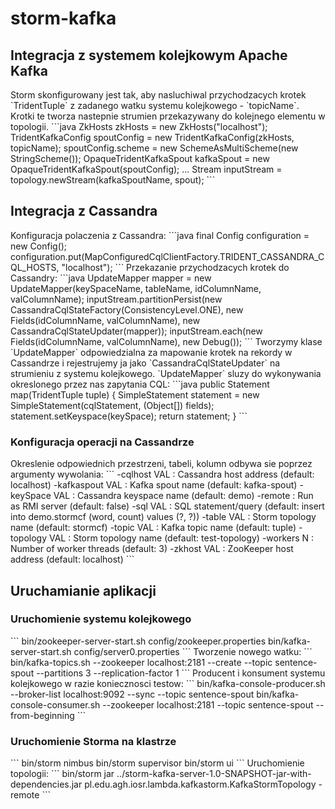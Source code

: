 <h1>storm-kafka</h1>
<h2>Integracja z systemem kolejkowym Apache Kafka</h2>
Storm skonfigurowany jest tak, aby nasluchiwal przychodzacych krotek `TridentTuple` z zadanego watku systemu kolejkowego - `topicName`. Krotki te tworza nastepnie strumien przekazywany do kolejnego elementu w topologii.
```java
ZkHosts zkHosts = new ZkHosts("localhost");
TridentKafkaConfig spoutConfig = new TridentKafkaConfig(zkHosts, topicName);
spoutConfig.scheme = new SchemeAsMultiScheme(new StringScheme());
OpaqueTridentKafkaSpout kafkaSpout = new OpaqueTridentKafkaSpout(spoutConfig);
...
Stream inputStream = topology.newStream(kafkaSpoutName, spout);
```
<h2>Integracja z Cassandra</h2>
Konfiguracja polaczenia z Cassandra:
```java
final Config configuration = new Config();
configuration.put(MapConfiguredCqlClientFactory.TRIDENT_CASSANDRA_CQL_HOSTS, "localhost");
```
Przekazanie przychodzacych krotek do Cassandry:
```java
UpdateMapper mapper = new UpdateMapper(keySpaceName, tableName, idColumnName, valColumnName);
inputStream.partitionPersist(new CassandraCqlStateFactory(ConsistencyLevel.ONE), new Fields(idColumnName, valColumnName), new CassandraCqlStateUpdater(mapper));
inputStream.each(new Fields(idColumnName, valColumnName), new Debug());
```
Tworzymy klase `UpdateMapper` odpowiedzialna za mapowanie krotek na rekordy w Cassandrze i rejestrujemy ja jako `CassandraCqlStateUpdater` na strumieniu z systemu kolejkowego. `UpdateMapper` sluzy do wykonywania okreslonego przez nas zapytania CQL:
```java
public Statement map(TridentTuple tuple) {
	SimpleStatement statement = new SimpleStatement(cqlStatement, (Object[]) fields);
	statement.setKeyspace(keySpace);
    return statement;
}
```
<h3>Konfiguracja operacji na Cassandrze</h3>
Okreslenie odpowiednich przestrzeni, tabeli, kolumn odbywa sie poprzez argumenty wywolania:
```
 -cqlhost VAL    : Cassandra host address (default: localhost)
 -kafkaspout VAL : Kafka spout name (default: kafka-spout)
 -keySpace VAL   : Cassandra keyspace name (default: demo)
 -remote         : Run as RMI server (default: false)
 -sql VAL        : SQL statement/query (default: insert into demo.stormcf
                   (word, count) values (?, ?))
 -table VAL      : Storm topology name (default: stormcf)
 -topic VAL      : Kafka topic name (default: tuple)
 -topology VAL   : Storm topology name (default: test-topology)
 -workers N      : Number of worker threads (default: 3)
 -zkhost VAL     : ZooKeeper host address (default: localhost)
```
<h2>Uruchamianie aplikacji</h2>
<h3>Uruchomienie systemu kolejkowego</h3>
```
bin/zookeeper-server-start.sh config/zookeeper.properties
bin/kafka-server-start.sh config/server0.properties
```
Tworzenie nowego watku:
```
bin/kafka-topics.sh --zookeeper localhost:2181 --create --topic sentence-spout --partitions 3 --replication-factor 1
```
Producent i konsument systemu kolejkowego w razie koniecznosci testow:
```
bin/kafka-console-producer.sh --broker-list localhost:9092 --sync --topic sentence-spout
bin/kafka-console-consumer.sh --zookeeper localhost:2181 --topic sentence-spout --from-beginning
```
<h3>Uruchomienie Storma na klastrze</h3>
```
bin/storm nimbus
bin/storm supervisor
bin/storm ui
```
Uruchomienie topologii:
```
bin/storm jar ../storm-kafka-server-1.0-SNAPSHOT-jar-with-dependencies.jar pl.edu.agh.iosr.lambda.kafkastorm.KafkaStormTopology -remote
```
